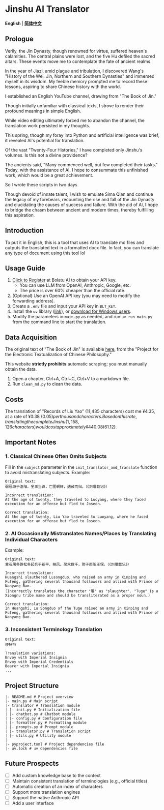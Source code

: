 # Jinshu AI Translator
**English** | [**简体中文**](README.md)


## Prologue
Verily, the Jin Dynasty, though renowned for virtue, suffered heaven's calamities. The central plains were lost, and the five Hu defiled the sacred altars. These events move me to contemplate the fate of ancient realms.

In the year of Jiazi, amid plague and tribulation, I discovered Wang's "History of the Wei, Jin, Northern and Southern Dynasties" and immersed myself in its wisdom. My feeble memory prompted me to record these lessons, aspiring to share Chinese history with the world.

I established an English YouTube channel, drawing from "The Book of Jin." 

Though initially unfamiliar with classical texts, I strove to render their profound meanings in simple English. 

While video editing ultimately forced me to abandon the channel, the translation work persisted in my thoughts.

This spring, though my foray into Python and artificial intelligence was brief, it revealed AI's potential for translation.

Of the vast "Twenty-Four Histories," I have completed only Jinshu's volumes. Is this not a divine providence?

The ancients said, "Many commenced well, but few completed their tasks." Today, with the assistance of AI, I hope to consummate this unfinished work, which would be a great achievement. 

So I wrote these scripts in two days.

Though devoid of innate talent, I wish to emulate Sima Qian and continue the legacy of my forebears, recounting the rise and fall of the Jin Dynasty and elucidating the causes of success and failure. With the aid of AI, I hope to bridge the chasm between ancient and modern times, thereby fulfilling this aspiration.

## Introduction
To put it in English, this is a tool that uses AI to translate md files and outputs the translated text in a formatted docx file. 
In fact, you can translate any type of document using this tool lol

## Usage Guide
1. [Click to Register](https://api.bltcy.ai/register?aff=q3ue) at Bolatu AI to obtain your API key.
   - You can use LLM from OpenAI, Anthropic, Google, etc.
   - The price is over 60% cheaper than the official rate.
2. (Optional) Use an OpenAI API key (you may need to modify the forwarding address).
3. Create a `.env` file and input your API key in `BLT_KEY`.
4. Install the `uv` library ([link](https://github.com/astral-sh/uv)), or [download for Windows users](https://github.com/astral-sh/uv/releases/download/0.5.8/uv-x86_64-pc-windows-msvc.zip).
5. Modify the parameters in `main.py` as needed, and run `uv run main.py` from the command line to start the translation.

## Data Acquisition
The original text of "The Book of Jin" is available [here](https://ctext.org/wiki.pl?if=gb&res=788577&remap=gb), from the "Project for the Electronic Textualization of Chinese Philosophy."

This website **strictly prohibits** automatic scraping; you must manually obtain the data.
1. Open a chapter, Ctrl+A, Ctrl+C, Ctrl+V to a markdown file.
2. Run `clean_md.py` to clean the data.

## Costs
The translation of "Records of Liu Yao" (11,435 characters) cost me ¥4.35, at a rate of ¥0.38 ($0.05) per thousand characters.
Based on this rate, translating the complete Jinshu (1,158,126 characters) would cost approximately ¥440.08 ($61.12).

## Important Notes

### 1. Classical Chinese Often Omits Subjects
Fill in the `subject` parameter in the `init_translator_and_translate` function to avoid mistranslating subjects. Example:
```
Original text:
弱冠游于洛阳，坐事当诛，亡匿朝鲜，遇赦而归。（《刘曜载记》）

Incorrect translation:
At the age of twenty, they traveled to Luoyang, where they faced execution for an offense but fled to Joseon.

Correct translation:
At the age of twenty, Liu Yao traveled to Luoyang, where he faced execution for an offense but fled to Joseon.
```

### 2. AI Occasionally Mistranslates Names/Places by Translating Individual Characters
Example:
```
Original text:
黄石屠各路松多起兵于新平、扶风，聚众数千，附于南阳王保。（《刘曜载记》）

Incorrect translation:
Huangshi slauthered Lusongduo, who raised an army in Xinping and Fufeng, gathering several thousand followers and allied with Prince of Nanyang Bao.
(Incorrectly translates the character "屠" as "slaughter". "Tuge" is a Xiongnu tribe name and should be transliterated as a proper noun.)

Correct translation:
In Huangshi, Lu Songduo of the Tuge raised an army in Xinping and Fufeng, gathering several thousand followers and allied with Prince of Nanyang Bao.
```


### 3. Inconsistent Terminology Translation
```
Original text:
使持节

Translation variations:
Envoy with Imperial Insignia
Envoy with Imperial Credentials
Bearer with Imperial Insignia
...
```

## Project Structure
```
|- README.md # Project overview
|- main.py # Main script
|- translator # Translation module
| |- init.py # Initialization file
| |- chatbot.py # Chatbot module
| |- config.py # Configuration file
| |- formatter.py # Formatting module
| |- prompts.py # Prompt module
| |- translator.py # Translation script
| |- utils.py # Utility module
|
|- pyproject.toml # Project dependencies file
|- uv.lock # uv dependencies file
```

## Future Prospects
- [ ] Add custom knowledge base to the context
- [ ] Maintain consistent translation of terminologies (e.g., official titles)
- [ ] Automatic creation of an index of characters
- [ ] Support more translation engines
- [ ] Support the native Anthropic API
- [ ] Add a user interface